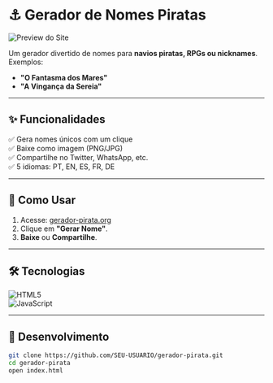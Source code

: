 # ⚓ Gerador de Nomes Piratas  

![Preview do Site](https://raw.githubusercontent.com/firstmsv/gerador-pirata/main/preview.jpg)  

Um gerador divertido de nomes para **navios piratas, RPGs ou nicknames**. Exemplos:  
- **"O Fantasma dos Mares"**  
- **"A Vingança da Sereia"**  

---  

## ✨ Funcionalidades  
✅ Gera nomes únicos com um clique  
✅ Baixe como imagem (PNG/JPG)  
✅ Compartilhe no Twitter, WhatsApp, etc.  
✅ 5 idiomas: PT, EN, ES, FR, DE  

---  

## 🚀 Como Usar  
1. Acesse: [gerador-pirata.org](https://gerador-pirata.org)  
2. Clique em **"Gerar Nome"**.  
3. **Baixe** ou **Compartilhe**.  

---  

## 🛠 Tecnologias  
![HTML5](https://img.shields.io/badge/HTML5-E34F26?style=for-the-badge&logo=html5&logoColor=white)  
![JavaScript](https://img.shields.io/badge/JavaScript-F7DF1E?style=for-the-badge&logo=javascript&logoColor=black)  

---  

## 📂 Desenvolvimento  
```bash  
git clone https://github.com/SEU-USUARIO/gerador-pirata.git  
cd gerador-pirata  
open index.html  
